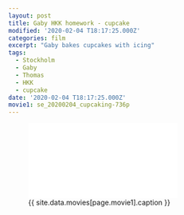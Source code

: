 ```yaml
---
layout: post
title: Gaby HKK homework - cupcake
modified: '2020-02-04 T18:17:25.000Z'
categories: film
excerpt: "Gaby bakes cupcakes with icing"
tags:
  - Stockholm
  - Gaby
  - Thomas
  - HKK
  - cupcake
date: '2020-02-04 T18:17:25.000Z'
movie1: se_20200204_cupcaking-736p
---
```


<figure>
<iframe src="{{ site.commonurl }}/movies/{{ site.data.movies[page.movie1].file }}" width="{{ site.data.movies[page.movie1].width }}" height="{{ site.data.movies[page.movie1].height }}" frameborder="0">
</iframe>
<figcaption> {{ site.data.movies[page.movie1].caption }} </figcaption>
</figure>
